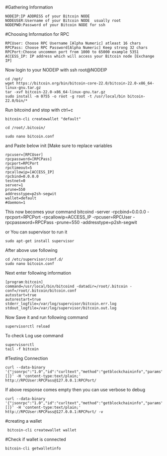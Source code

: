 #Gathering Information
```
NODEIP:IP ADDRESS of your Bitcoin NODE 
NODEUSER:Username of your Bitcoin NODE  usually root
NODEPWD:Password of your Bitcoin NODE for ssh
```
#Choosing Information for RPC
```
RPCUser: Choose RPC Username [Alpha Numeric] atleast 16 chars
RPCPass: Choose RPC Password[Alpha Numeric] Keep strong 32 chars
RPCPort:Choose uncommon port from 1000 to 65000 example 5351
ACCESS_IP: IP address which will access your Bitcoin node [Exchange IP]
```

Now login to your NODEIP with ssh root@NODEIP 

```
cd /opt/
wget https://bitcoin.org/bin/bitcoin-core-22.0/bitcoin-22.0-x86_64-linux-gnu.tar.gz
tar -xvf bitcoin-22.0-x86_64-linux-gnu.tar.gz
sudo install -m 0755 -o root -g root -t /usr/local/bin bitcoin-22.0/bin/*
```

Run bitcoind and stop with ctrl+c
```
bitcoin-cli createwallet "default"

cd /root/.bitcoin/

sudo nano bitcoin.conf
```
and Paste below init [Make sure to replace variables
```
rpcuser=[RPCUser]
rpcpassword=[RPCPass]
rpcport=RPCPort
rpctimeout=5
rpcallowip=[ACCESS_IP]
rpcbind=0.0.0.0
testnet=0
server=1
prune=550
addresstype=p2sh-segwit
wallet=default
#daemon=1
```
This now becomes your command 
bitcoind -server -rpcbind=0.0.0.0 -rpcport=RPCPort -rpcallowip=ACCESS_IP -rpcuser=RPCUser -rpcpassword=RPCPass -prune=550 -addresstype=p2sh-segwit

or You can supervisor to run it 
```
sudo apt-get install supervisor
```
After above use following
```
cd /etc/supervisor/conf.d/
sudo nano bitcoin.conf
```
Next enter following information
```
[program:bitcoin]
command=/usr/local/bin/bitcoind -datadir=/root/.bitcoin -conf=/root/.bitcoin/bitcoin.conf
autostart=true
autorestart=true
stderr_logfile=/var/log/supervisor/bitcoin.err.log
stdout_logfile=/var/log/supervisor/bitcoin.out.log
```
Now Save it and run following command
```
supervisorctl reload  
```
To check Log use command
```
supervisorctl
tail -f bitcoin
```

#Testing Connection
```
curl --data-binary '{"jsonrpc":"1.0","id":"curltext","method":"getblockchaininfo","params":[]}' -H 'content-type:text/plain;' http://RPCUser:RPCPass@127.0.0.1:RPCPort/
```
If above response comes empty then you can use verbose to debug

```
curl --data-binary '{"jsonrpc":"1.0","id":"curltext","method":"getblockchaininfo","params":[]}' -H 'content-type:text/plain;' http://RPCUser:RPCPass@127.0.0.1:RPCPort/ -v
```

#creating a wallet
```
 bitcoin-cli createwallet wallet
```
#Check if wallet is connected 
```
bitcoin-cli getwalletinfo
```



